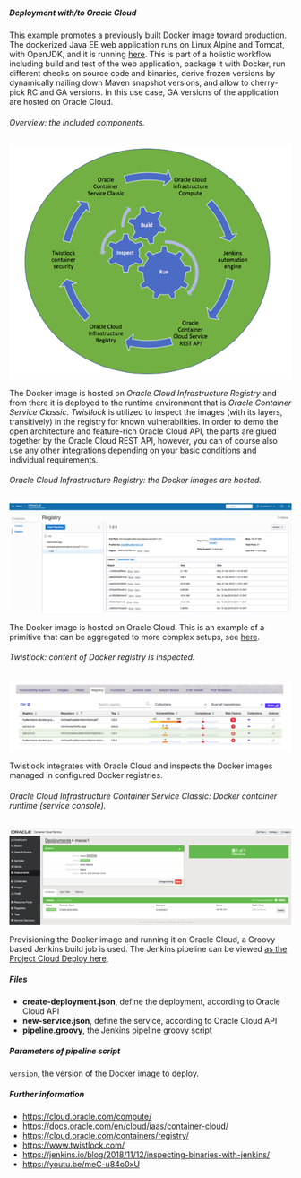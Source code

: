 
##### Deployment with/to Oracle Cloud 

This example promotes a previously built Docker image toward production. 
The dockerized Java EE web application runs on Linux Alpine and Tomcat, with OpenJDK, and it is running 
[here](http://129.150.204.182:8002/all/). This is part of a holistic workflow including build and test of the web application, package it with 
Docker, run different checks on source code and binaries, derive frozen versions by dynamically nailing down Maven snapshot versions, and 
allow to cherry-pick RC and GA versions. In this use case, GA versions of the application are hosted on Oracle Cloud.

###### Overview: the included components.
![DevOps cycle](pics/cycle.png) 

The Docker image is hosted on *Oracle Cloud Infrastructure Registry* and from there it is deployed to the runtime environment that is 
*Oracle Container Service Classic*. *Twistlock* is utilized to inspect the images (with its layers, transitively) in the registry for known 
vulnerabilities. In order to demo the open architecture and feature-rich Oracle Cloud API, the parts are glued together by the Oracle Cloud REST API, however, you can of course
also use any other integrations depending on your basic conditions and individual requirements. 
 
###### Oracle Cloud Infrastructure Registry: the Docker images are hosted.
![Image registry](pics/registry.png)

The Docker image is hosted on Oracle Cloud. This is an example of a primitive that can be aggregated to more complex setups, see 
[here](https://github.com/michaelhuettermann/sandbox/blob/master/all/src/main/resources/docker/alpine/Dockerfile).  
 

###### Twistlock: content of Docker registry is inspected.
![Container inspection](pics/inspect.png) 

Twistlock integrates with Oracle Cloud and inspects the Docker images managed in configured Docker registries.

###### Oracle Cloud Infrastructure Container Service Classic: Docker container runtime (service console).
![Container runtime](pics/container.png)  

Provisioning the Docker image and running it on Oracle Cloud, a Groovy based Jenkins build job is used. 
The Jenkins pipeline can be viewed 
[as the Project Cloud Deploy here](http://129.213.104.3:8080/jenkins/blue/organizations/jenkins/pipelines/), 

##### Files
* **create-deployment.json**, define the deployment, according to Oracle Cloud API  
* **new-service.json**, define the service, according to Oracle Cloud API
* **pipeline.groovy**, the Jenkins pipeline groovy script

##### Parameters of pipeline script
`version`, the version of the Docker image to deploy.

##### Further information
* https://cloud.oracle.com/compute/
* https://docs.oracle.com/en/cloud/iaas/container-cloud/
* https://cloud.oracle.com/containers/registry/
* https://www.twistlock.com/
* https://jenkins.io/blog/2018/11/12/inspecting-binaries-with-jenkins/
* https://youtu.be/meC-u84o0xU

